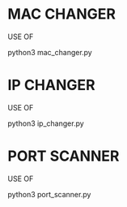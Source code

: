 # MAC CHANGER
 
 USE OF

python3 mac_changer.py



# IP CHANGER

  USE OF
  
 python3 ip_changer.py
  
 
 
 # PORT SCANNER
 
  USE OF
  
  python3 port_scanner.py
